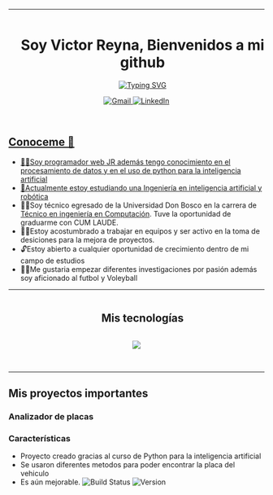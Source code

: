 <hr>
<div id="user-content-toc"> 
  <ul align="center">
    <summary><h1 style="display: inline-block">Soy Victor Reyna, Bienvenidos a mi github</h1></summary>
    <a href="https://git.io/typing-svg" align='center'><img src="https://readme-typing-svg.demolab.com?font=Fira+Code&duration=4000&pause=1000&color=68F71D&background=EBFF1B00&random=true&width=600&height=60&lines=Programador+e+investigador+JR;Amante+de+PHP%2C+JAVA%2C+Python%2C+C%23;Estudiante+en+inteligencia+artificial+y+rob%C3%B3tica+" alt="Typing SVG" />
  </ul>
      
<p align="center">
<a href="mailto:veduardo239@gmail.com"><img img src="https://img.shields.io/badge/gmail-%23EA4335.svg?style=plastic&logo=gmail&logoColor=white" alt="Gmail"/>
<a href="https://www.linkedin.com/in/victor-reyna-168a78290/"><img src="https://img.shields.io/badge/linkedin-%230A66C2.svg?style=plastic&logo=linkedin&logoColor=white" alt="LinkedIn"/>
</p>
</div>

</hr>
</br>
<h2>Conoceme 🧐</h2>

- 👨‍💻Soy programador web JR además tengo conocimiento en el procesamiento de datos y en el uso de python para la inteligencia artificial 
- 🤖Actualmente estoy estudiando una <a href="https://carreras.ufg.edu.sv/carrera/ingenieria-en-inteligencia-artificial-y-robotica/">Ingeniería en inteligencia artificial y robótica</a> 
- 👨‍🎓Soy técnico egresado de la Universidad Don Bosco en la carrera de <a href="https://www.udb.edu.sv/udb/carreras/carrera/tecnico_en_ingenieria_en_computacion" target="_blank">Técnico en ingeniería en Computación</a>. Tuve la oportunidad de graduarme con CUM LAUDE. 
- 👨‍🦱Estoy acostumbrado a trabajar en equipos y ser activo en la toma de desiciones para la mejora de proyectos.
- 🔓Estoy abierto a cualquier oportunidad de crecimiento dentro de mi campo de estudios
- 👨‍⚕️Me gustaria empezar diferentes investigaciones por pasión además soy aficionado al futbol y Voleyball
<hr>

<div id="user-content-toc">
  <ul align="center">
    <summary><h2 style="display: inline-block">Mis tecnologías</h2></summary>
  </ul>
</div>

 <p align="center">
  <a href="https://skillicons.dev">
    <img src="https://skillicons.dev/icons?i=figma,git,css,html,js,java,php,mysql,py,react,ubuntu,cs,laravel" />
  </a>
</p>
<br>
<hr>

<h2>Mis proyectos importantes</h2>

### Analizador de placas
### Características
- Proyecto creado gracias al curso de Python para la inteligencia artificial
- Se usaron diferentes metodos para poder encontrar la placa del vehiculo
- Es aún mejorable. 
![Build Status](https://img.shields.io/badge/build-passing-brightgreen)
![Version](https://img.shields.io/badge/version-1.0.0-blue)


